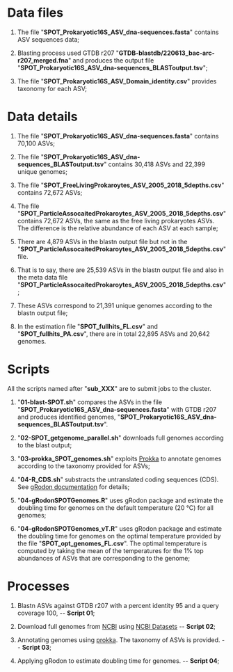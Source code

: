 # Data files

1. The file "**SPOT_Prokaryotic16S_ASV_dna-sequences.fasta**" contains ASV sequences data;

2. Blasting process used GTDB r207 "**GTDB-blastdb/220613_bac-arc-r207_merged.fna**" and produces the output file "**SPOT_Prokaryotic16S_ASV_dna-sequences_BLASToutput.tsv**";

3. The file "**SPOT_Prokaryotic16S_ASV_Domain_identity.csv**" provides taxonomy for each ASV;

# Data details

1. The file "**SPOT_Prokaryotic16S_ASV_dna-sequences.fasta**" contains 70,100 ASVs;

2. The file "**SPOT_Prokaryotic16S_ASV_dna-sequences_BLASToutput.tsv**" contains 30,418 ASVs and 22,399 unique genomes;

3. The file "**SPOT_FreeLivingProkaroytes_ASV_2005_2018_5depths.csv**" contains 72,672 ASVs;

4. The file "**SPOT_ParticleAssocaitedProkaroytes_ASV_2005_2018_5depths.csv**" contains 72,672 ASVs, the same as the free living prokaryotes ASVs. The difference is the relative abundance of each ASV at each sample; 

5. There are 4,879 ASVs in the blastn output file but not in the "**SPOT_ParticleAssocaitedProkaroytes_ASV_2005_2018_5depths.csv**" file.

6. That is to say, there are 25,539 ASVs in the blastn output file and also in the meta data file "**SPOT_ParticleAssocaitedProkaroytes_ASV_2005_2018_5depths.csv**";

7. These ASVs correspond to 21,391 unique genomes according to the blastn output file;

8. In the estimation file "**SPOT_fullhits_FL.csv**" and "**SPOT_fullhits_PA.csv**", there are in total 22,895 ASVs and 20,642 genomes.

# Scripts

All the scripts named after "**sub_XXX**" are to submit jobs to the cluster.

1. "**01-blast-SPOT.sh**" compares the ASVs in the file "**SPOT_Prokaryotic16S_ASV_dna-sequences.fasta**" with GTDB r207 and produces identified genomes, "**SPOT_Prokaryotic16S_ASV_dna-sequences_BLASToutput.tsv**".

2. "**02-SPOT_getgenome_parallel.sh**" downloads full genomes according to the blast output;

3. "**03-prokka_SPOT_genomes.sh**" exploits [Prokka](https://github.com/tseemann/prokka) to annotate genomes according to the taxonomy provided for ASVs; 

4. "**04-R_CDS.sh**" substracts the untranslated coding sequences (CDS). See [gRodon documentation](https://microbialgamut.com/gRodon-vignette) for details;

5. "**04-gRodonSPOTGenomes.R**" uses gRodon package and estimate the doubling time for genomes on the default temperature (20 &deg;C) for all genomes;

6. "**04-gRodonSPOTGenomes_vT.R**" uses gRodon package and estimate the doubling time for genomes on the optimal temperature provided by the file "**SPOT_opt_genomes_FL.csv**". The optimal temperature is computed by taking the mean of the temperatures for the 1% top abundances of ASVs that are corresponding to the genome;


# Processes

1. Blastn ASVs against GTDB r207 with a percent identity 95 and a query coverage 100, -- **Script 01**;

2. Download full genomes from [NCBI](https://www.ncbi.nlm.nih.gov/) using [NCBI Datasets](https://www.ncbi.nlm.nih.gov/datasets/) -- **Script 02**;

3. Annotating genomes using [prokka](https://github.com/tseemann/prokka). The taxonomy of ASVs is provided. -- **Script 03**;

4. Applying gRodon to estimate doubling time for genomes. -- **Script 04**;
